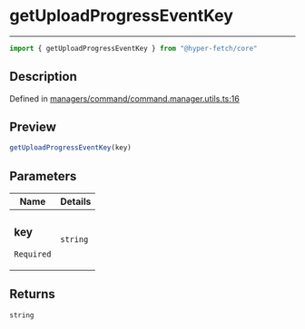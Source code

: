 

# getUploadProgressEventKey

<div class="api-docs__separator" data-reactroot="">

---

</div><div class="api-docs__import" data-reactroot="">

```ts
import { getUploadProgressEventKey } from "@hyper-fetch/core"
```

</div><div class="api-docs__section">

## Description

</div><div class="api-docs__description"><span class="api-docs__do-not-parse">



</span></div><p class="api-docs__definition">

Defined in [managers/command/command.manager.utils.ts:16](https://github.com/BetterTyped/hyper-fetch/blob/4197368e/packages/core/src/managers/command/command.manager.utils.ts#L16)

</p><div class="api-docs__section">

## Preview

</div><div class="api-docs__preview fn">

```ts
getUploadProgressEventKey(key)
```

</div><div class="api-docs__section">

## Parameters

</div><div class="api-docs__parameters"><table><thead><tr><th>Name</th><th>Details</th></tr></thead><tbody><tr param-data="key"><td class="api-docs__param-name required">

### key 

`Required`

</td><td class="api-docs__param-type">

`string`

</td></tr></tbody></table></div><div class="api-docs__section">

## Returns

</div><div class="api-docs__returns">

```ts
string
```

</div>